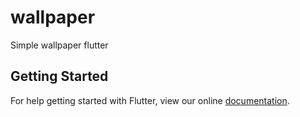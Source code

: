 # wallpaper

Simple wallpaper flutter

## Getting Started

For help getting started with Flutter, view our online
[documentation](https://flutter.io/).
